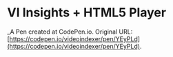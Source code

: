 # VI Insights + HTML5 Player
 _A Pen created at CodePen.io. Original URL: [https://codepen.io/videoindexer/pen/YEyPLd](https://codepen.io/videoindexer/pen/YEyPLd).

 